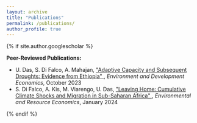 ```yaml
---
layout: archive
title: "Publications"
permalink: /publications/
author_profile: true
---
```


{% if site.author.googlescholar %}
<div class="wordwrap">
  <strong>Peer-Reviewed Publications:</strong>
</div>

<ul>
  <li>
    U. Das, S. Di Falco, A. Mahajan, 
    <a href="https://cambridge.org/core/journals/environment-and-development-economics/article/adaptive-capacity-and-subsequent-droughts-evidence-from-ethiopia/8ABEA50847AD651EF0C356CE1A392EC3">
      "Adaptive Capacity and Subsequent Droughts: Evidence from Ethiopia"
    </a>, 
    <em>Environment and Development Economics</em>, October 2023
  </li>
  
  <li>
    S. Di Falco, A. Kis, M. Viarengo, U. Das, 
    <a href="https://link.springer.com/article/10.1007/s10640-023-00826-x">
      "Leaving Home: Cumulative Climate Shocks and Migration in Sub-Saharan Africa"
    </a>, 
    <em>Environmental and Resource Economics</em>, January 2024
  </li>
</ul>

<!-- <p>You can also find my articles on my <a href="{{site.author.googlescholar}}">Google Scholar</a> profile.</p> -->
{% endif %}

<!-- Uncomment the following lines if you want to include posts tagged as publications -->
<!--
{% include base_path %}

{% for post in site.publications reversed %}
  {% include archive-single.html %}
{% endfor %}
-->
